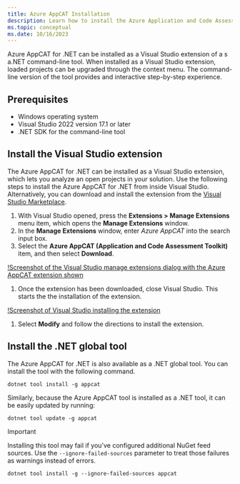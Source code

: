 ```yaml
---
title: Azure AppCAT Installation
description: Learn how to install the Azure Application and Code Assessment Toolkit.
ms.topic: conceptual
ms.date: 10/16/2023
---
```


Azure AppCAT for .NET can be installed as a Visual Studio extension of a s a.NET command-line tool. When installed as a Visual Studio extension, loaded projects can be upgraded through the context menu. The command-line version of the tool provides and interactive step-by-step experience.

## Prerequisites

- Windows operating system
- Visual Studio 2022 version 17.1 or later
- .NET SDK for the command-line tool

## Install the Visual Studio extension

The Azure AppCAT for .NET can be installed as a Visual Studio extension, which lets you analyze an open projects in your solution. Use the following steps to install the Azure AppCAT for .NET from inside Visual Studio. Alternatively, you can download and install the extension from the [Visual Studio Marketplace](https://marketplace.visualstudio.com/items?itemName=ms-dotnettools.azureappcat).

  1. With Visual Studio opened, press the **Extensions > Manage Extensions** menu item, which opens the **Manage Extensions** window.
  1. In the **Manage Extensions** window, enter _Azure AppCAT_ into the search input box.
  1. Select the **Azure AppCAT (Application and Code Assessment Toolkit)** item, and then select **Download**.

  [!Screenshot of the Visual Studio manage extensions dialog with the Azure AppCAT extension shown](media/visual-studio-manage-extensions.png)

  1. Once the extension has been downloaded, close Visual Studio. This starts the the installation of the extension.

  [!Screenshot of Visual Studio installing the extension](media/install-prompt.png)

  1. Select **Modify** and follow the directions to install the extension.

## Install the .NET global tool

The Azure AppCAT for .NET is also available as a .NET global tool. You can install the tool with the following command.

```dotnetcli
dotnet tool install -g appcat
```

Similarly, because the Azure AppCAT tool is installed as a .NET tool, it can be easily updated by running:

```dotnetcli
dotnet tool update -g appcat
```

> [!IMPORTANT]
> Installing this tool may fail if you've configured additional NuGet feed sources. Use the `--ignore-failed-sources` parameter to treat those failures as warnings instead of errors.
>
> ```dotnetcli
> dotnet tool install -g --ignore-failed-sources appcat
> ```
